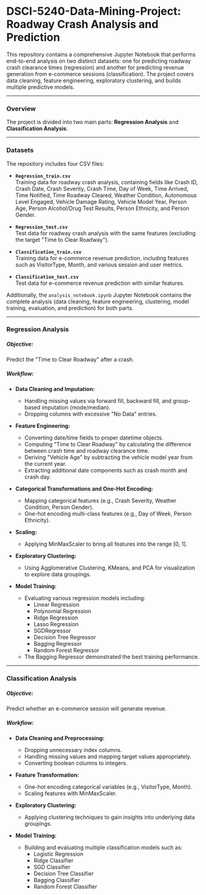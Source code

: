# DSCI-5240-Data-Mining-Project: Roadway Crash Analysis and Prediction

This repository contains a comprehensive Jupyter Notebook that performs end-to-end analysis on two distinct datasets: one for predicting roadway crash clearance times (regression) and another for predicting revenue generation from e-commerce sessions (classification). The project covers data cleaning, feature engineering, exploratory clustering, and builds multiple predictive models.

---

### Overview

The project is divided into two main parts: **Regression Analysis** and **Classification Analysis**.

---

### Datasets

The repository includes four CSV files:

- **`Regression_train.csv`**  
  Training data for roadway crash analysis, containing fields like Crash ID, Crash Date, Crash Severity, Crash Time, Day of Week, Time Arrived, Time Notified, Time Roadway Cleared, Weather Condition, Autonomous Level Engaged, Vehicle Damage Rating, Vehicle Model Year, Person Age, Person Alcohol/Drug Test Results, Person Ethnicity, and Person Gender.

- **`Regression_test.csv`**  
  Test data for roadway crash analysis with the same features (excluding the target "Time to Clear Roadway").

- **`Classification_train.csv`**  
  Training data for e-commerce revenue prediction, including features such as VisitorType, Month, and various session and user metrics.

- **`Classification_test.csv`**  
  Test data for e-commerce revenue prediction with similar features.

Additionally, the `analysis_notebook.ipynb` Jupyter Notebook contains the complete analysis (data cleaning, feature engineering, clustering, model training, evaluation, and prediction) for both parts.

---

### Regression Analysis

##### **Objective:**  
Predict the "Time to Clear Roadway" after a crash.

##### **Workflow:**
- **Data Cleaning and Imputation:**  
  - Handling missing values via forward fill, backward fill, and group-based imputation (mode/median).
  - Dropping columns with excessive "No Data" entries.
  
- **Feature Engineering:**  
  - Converting date/time fields to proper datetime objects.
  - Computing "Time to Clear Roadway" by calculating the difference between crash time and roadway clearance time.
  - Deriving "Vehicle Age" by subtracting the vehicle model year from the current year.
  - Extracting additional date components such as crash month and crash day.
  
- **Categorical Transformations and One-Hot Encoding:**  
  - Mapping categorical features (e.g., Crash Severity, Weather Condition, Person Gender).
  - One-hot encoding multi-class features (e.g., Day of Week, Person Ethnicity).
  
- **Scaling:**  
  - Applying MinMaxScaler to bring all features into the range [0, 1].
  
- **Exploratory Clustering:**  
  - Using Agglomerative Clustering, KMeans, and PCA for visualization to explore data groupings.
  
- **Model Training:**  
  - Evaluating various regression models including:
    - Linear Regression
    - Polynomial Regression
    - Ridge Regression
    - Lasso Regression
    - SGDRegressor
    - Decision Tree Regressor
    - Bagging Regressor
    - Random Forest Regressor  
  - The Bagging Regressor demonstrated the best training performance.

---

### Classification Analysis

##### **Objective:**  
Predict whether an e-commerce session will generate revenue.

##### **Workflow:**
- **Data Cleaning and Preprocessing:**  
  - Dropping unnecessary index columns.
  - Handling missing values and mapping target values appropriately.
  - Converting boolean columns to integers.
  
- **Feature Transformation:**  
  - One-hot encoding categorical variables (e.g., VisitorType, Month).
  - Scaling features with MinMaxScaler.
  
- **Exploratory Clustering:**  
  - Applying clustering techniques to gain insights into underlying data groupings.
  
- **Model Training:**  
  - Building and evaluating multiple classification models such as:
    - Logistic Regression
    - Ridge Classifier
    - SGD Classifier
    - Decision Tree Classifier
    - Bagging Classifier
    - Random Forest Classifier

